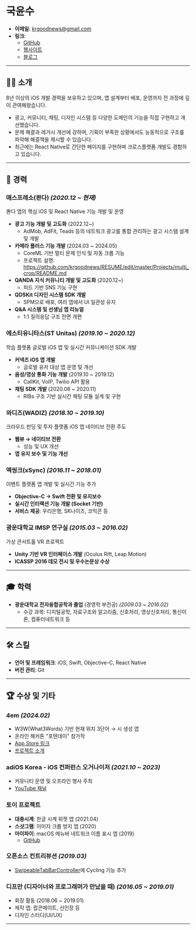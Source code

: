 # 국윤수

- **이메일**: krgoodnews@gmail.com  
- **링크**:  
  - [GitHub](https://github.com/krgoodnews)  
  - [웹사이트](https://yunsu.dev)  
  - [블로그](https://blog.yunsu.dev)  

---

## 👨‍💻 소개

8년 이상의 iOS 개발 경력을 보유하고 있으며, 앱 설계부터 배포, 운영까지 전 과정에 깊이 관여해왔습니다.
- 광고, 커뮤니티, 채팅, 디자인 시스템 등 다양한 도메인의 기능을 직접 구현하고 개선했습니다.
- 문제 해결과 레거시 개선에 강하며, 기획이 부족한 상황에서도 능동적으로 구조를 파악해 해결책을 제시할 수 있습니다.
- 최근에는 React Native로 간단한 페이지를 구현하며 크로스플랫폼 개발도 경험하고 있습니다.

---

## 💼 경력

### 매스프레소(콴다) _(2020.12 ~ 현재)_
콴다 앱의 핵심 iOS 및 React Native 기능 개발 및 운영
- **광고 기능 개발 및 고도화** (2022.12~)
  - AdMob, AdFit, Teads 등의 네트워크 광고를 통합 관리하는 광고 시스템 설계 및 개발
- **카메라 플러스 기능 개발** (2024.03 ~ 2024.05)
  - CoreML 기반 멀티 문제 인식 및 자동 크롭 기능
  - 프로젝트 설명: https://github.com/krgoodnews/RESUME/edit/master/Projects/multi_crop/README.md
- **QANDA 지식 커뮤니티 개발 및 고도화** (2020.12~)
  - 피드 기반 SNS 기능 구현
- **QDSKit 디자인 시스템 SDK 개발**
  - SPM으로 배포, 여러 앱에서 UI 일관성 유지
- **Q&A 시스템 및 선생님 앱 리뉴얼**
  - 1:1 질의응답 구조 전면 개편

### 에스티유니타스(ST Unitas) _(2019.10 ~ 2020.12)_
학습 플랫폼 글로벌 iOS 앱 및 실시간 커뮤니케이션 SDK 개발  
- **커넥츠 iOS 앱 개발**  
  - 글로벌 유저 대상 앱 운영 및 개선  
- **음성/영상 통화 기능 개발** (2019.10 ~ 2019.12)  
  - CallKit, VoIP, Twilio API 활용  
- **채팅 SDK 개발** (2020.08 ~ 2020.11)  
  - RIBs 구조 기반 실시간 채팅 모듈 설계 및 구현  

### 와디즈(WADIZ) _(2018.10 ~ 2019.10)_
크라우드 펀딩 및 투자 플랫폼 iOS 앱 네이티브 전환 주도  
- **웹뷰 → 네이티브 전환**  
  - 성능 및 UX 개선  
- **앱 유지 보수 및 기능 개선**  

### 엑씽크(xSync) _(2016.11 ~ 2018.01)_
이벤트 플랫폼 앱 개발 및 실시간 기능 추가  
- **Objective-C → Swift 전환 및 유지보수**  
- **실시간 인터랙션 기능 개발 (Socket 기반)**  
- **서비스 제공**: 우리은행, SK나이츠, 코믹콘 등  

### 광운대학교 IMSP 연구실 _(2015.03 ~ 2016.02)_
가상 콘서트홀 VR 프로젝트  
- **Unity 기반 VR 인터페이스 개발** (Oculus Rift, Leap Motion)  
- **ICASSP 2016 데모 전시 및 우수논문상 수상**  

---

## 🎓 학력

- **광운대학교 전자융합공학과 졸업** (경영학 부전공) _(2009.03 ~ 2016.02)_  
  - 수강 과목: 디지털공학, 자료구조와 알고리즘, 신호처리, 영상신호처리, 통신이론, 컴퓨터네트워크 등  

---

## 🛠 스킬

- **언어 및 프레임워크**: iOS, Swift, Objective-C, React Native  
- **버전 관리**: Git  

---

## 🏆 수상 및 기타

### 4em _(2024.02)_
- W3W(What3Words) 기반 현재 위치 3단어 → 시 생성 앱  
- 온라인 해커톤 "포텐데이" 참가작  
- [App Store 링크](https://apps.apple.com/kr/app/4em/id6477289680?l=en-GB)  
- [프로젝트 소개](https://bside.best/projects/detail/P240125124501)

### adiOS Korea - iOS 컨퍼런스 오거나이저 _(2021.10 ~ 2023)_
- 커뮤니티 운영 및 오프라인 행사 주최  
- [YouTube 채널](https://www.youtube.com/@adioskorea/about)

### 토이 프로젝트
- **대충시계**: 한글 시계 위젯 앱 (2021.04)  
- **스샷그램**: 이미지 크롭 방지 앱 (2020)  
- **마이파이**: macOS 메뉴바 네트워크 이름 표시 앱 (2019)  
  - [GitHub](https://github.com/krgoodnews/NetworkChecker)

### 오픈소스 컨트리뷰션 _(2019.03)_
- [SwipeableTabBarController](https://github.com/marcosgriselli/SwipeableTabBarController)에 Cycling 기능 추가  

### 디프만 (디자이너와 프로그래머가 만났을 때) _(2016.05 ~ 2019.01)_
- 회장 활동 (2018.06 ~ 2019.01)  
- 제작 앱: 팝콘메이트, 선인장 등  
- 디자인 스터디(UI/UX)

---
